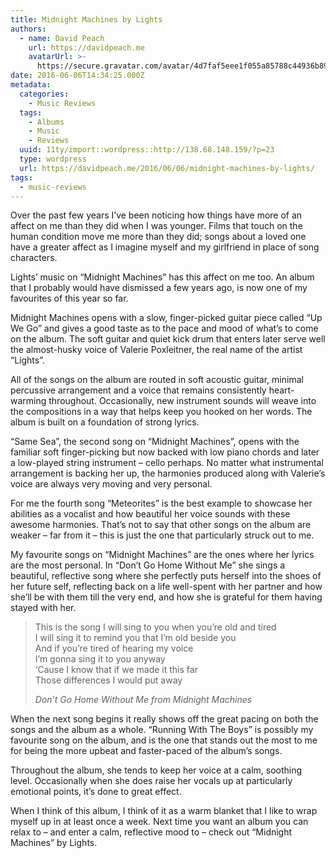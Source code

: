 ```yaml
---
title: Midnight Machines by Lights
authors:
  - name: David Peach
    url: https://davidpeach.me
    avatarUrl: >-
      https://secure.gravatar.com/avatar/4d7faf5eee1f055a85788c44936b8995eaab6dfb004e7854ec747ccb272e91ee?s=96&d=mm&r=g
date: 2016-06-06T14:34:25.000Z
metadata:
  categories:
    - Music Reviews
  tags:
    - Albums
    - Music
    - Reviews
  uuid: 11ty/import::wordpress::http://138.68.148.159/?p=23
  type: wordpress
  url: https://davidpeach.me/2016/06/06/midnight-machines-by-lights/
tags:
  - music-reviews
---
```

Over the past few years I’ve been noticing how things have more of an affect on me than they did when I was younger. Films that touch on the human condition move me more than they did; songs about a loved one have a greater affect as I imagine myself and my girlfriend in place of song characters.

Lights’ music on “Midnight Machines” has this affect on me too. An album that I probably would have dismissed a few years ago, is now one of my favourites of this year so far.

Midnight Machines opens with a slow, finger-picked guitar piece called “Up We Go” and gives a good taste as to the pace and mood of what’s to come on the album. The soft guitar and quiet kick drum that enters later serve well the almost-husky voice of Valerie Poxleitner, the real name of the artist “Lights”.

All of the songs on the album are routed in soft acoustic guitar, minimal percussive arrangement and a voice that remains consistently heart-warming throughout. Occasionally, new instrument sounds will weave into the compositions in a way that helps keep you hooked on her words. The album is built on a foundation of strong lyrics.

“Same Sea”, the second song on “Midnight Machines”, opens with the familiar soft finger-picking but now backed with low piano chords and later a low-played string instrument – cello perhaps. No matter what instrumental arrangement is backing her up, the harmonies produced along with Valerie’s voice are always very moving and very personal.

For me the fourth song “Meteorites” is the best example to showcase her abilities as a vocalist and how beautiful her voice sounds with these awesome harmonies. That’s not to say that other songs on the album are weaker – far from it – this is just the one that particularly struck out to me.

My favourite songs on “Midnight Machines” are the ones where her lyrics are the most personal. In “Don’t Go Home Without Me” she sings a beautiful, reflective song where she perfectly puts herself into the shoes of her future self, reflecting back on a life well-spent with her partner and how she’ll be with them till the very end, and how she is grateful for them having stayed with her.

> This is the song I will sing to you when you’re old and tired  
> I will sing it to remind you that I’m old beside you  
> And if you’re tired of hearing my voice  
> I’m gonna sing it to you anyway  
> ‘Cause I know that if we made it this far  
> Those differences I would put away
> 
> <cite>Don’t Go Home Without Me from Midnight Machines</cite>

When the next song begins it really shows off the great pacing on both the songs and the album as a whole. “Running With The Boys” is possibly my favourite song on the album, and is the one that stands out the most to me for being the more upbeat and faster-paced of the album’s songs.

Throughout the album, she tends to keep her voice at a calm, soothing level. Occasionally when she does raise her vocals up at particularly emotional points, it’s done to great effect.

When I think of this album, I think of it as a warm blanket that I like to wrap myself up in at least once a week. Next time you want an album you can relax to – and enter a calm, reflective mood to – check out “Midnight Machines” by Lights.
